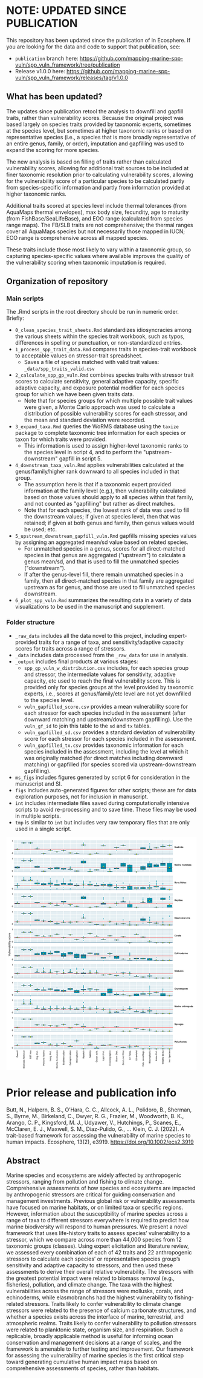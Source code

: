 # NOTE: UPDATED SINCE PUBLICATION

This repository has been updated since the publication of  in Ecosphere.  If you are looking for the data and code to support that publication, see:

* `publication` branch here: https://github.com/mapping-marine-spp-vuln/spp_vuln_framework/tree/publication
* Release v1.0.0 here: https://github.com/mapping-marine-spp-vuln/spp_vuln_framework/releases/tag/v1.0.0

## What has been updated?

The updates since publication retool the analysis to downfill and gapfill traits, rather than vulnerability scores.  Because the original project was based largely on species traits provided by taxonomic experts, sometimes at the species level, but sometimes at higher taxonomic ranks or based on representative species (i.e., a species that is more broadly representative of an entire genus, family, or order), imputation and gapfilling was used to expand the scoring for more species.

The new analysis is based on filling of traits rather than calculated vulnerability scores, allowing for additional trait sources to be included at finer taxonomic resolution prior to calculating vulnerability scores, allowing for the vulnerability score of a particular species to be calculated partly from species-specific information and partly from information provided at higher taxonomic ranks.  

Additional traits scored at species level include thermal tolerances (from AquaMaps thermal envelopes), max body size, fecundity, age to maturity (from FishBase/SeaLifeBase), and EOO range (calculated from species range maps).  The FB/SLB traits are not comprehensive; the thermal ranges cover all AquaMaps species but not necessarily those mapped in IUCN; EOO range is comprehensive across all mapped species.

These traits include those most likely to vary within a taxonomic group, so capturing species-specific values where available improves the quality of the vulnerability scoring when taxonomic imputation is required.

## Organization of repository

### Main scripts

The .Rmd scripts in the root directory should be run in numeric order.  Briefly:

* `0_clean_species_trait_sheets.Rmd` standardizes idiosyncracies among the various sheets within the species trait workbook, such as typos, differences in spelling or punctuation, or non-standardized entries.
* `1_process_spp_trait_data.Rmd` compares traits in species-trait workbook to acceptable values on stressor-trait spreadsheet. 
    * Saves a file of species matched with valid trait values: `_data/spp_traits_valid.csv`
* `2_calculate_spp_gp_vuln.Rmd` combines species traits with stressor trait scores to calculate sensitivity, general adaptive capacity, specific adaptive capacity, and exposure potential modifier for each species group for which we have been given traits data.  
    * Note that for species groups for which multiple possible trait values were given, a Monte Carlo approach was used to calculate a distribution of possible vulnerability scores for each stressor, and the mean and standard deviation were recorded.
* `3_expand_taxa.Rmd` queries the WoRMS database using the `taxize` package to complete taxonomic tree information for each species or taxon for which traits were provided.  
    * This information is used to assign higher-level taxonomic ranks to the species level in script 4, and to perform the "upstream-downstream" gapfill in script 5.
* `4_downstream_taxa_vuln.Rmd` applies vulnerabilities calculated at the genus/family/higher rank downward to all species included in that group.  
    * The assumption here is that if a taxonomic expert provided information at the family level (e.g.), then vulnerability calculated based on those values should apply to all species within that family, and not counted as "gapfilling" but rather as direct matches.  
    * Note that for each species, the lowest rank of data was used to fill the downstream values; if given at species level, then that was retained; if given at both genus and family, then genus values would be used; etc.
* `5_upstream_downstream_gapfill_vuln.Rmd` gapfills missing species values by assigning an aggregated mean/sd value based on related species.
    * For unmatched species in a genus, scores for all direct-matched species in that genus are aggregated ("upstream") to calculate a genus mean/sd, and that is used to fill the unmatched species ("downstream").
    * If after the genus-level fill, there remain unmatched species in a family, then all direct-matched species in that family are aggregated upstream as for genus, and those are used to fill unmatched species downstream.
* `6_plot_spp_vuln.Rmd` summarizes the resulting data in a variety of data visualizations to be used in the manuscript and supplement.

### Folder structure

* `_raw_data` includes all the data novel to this project, including expert-provided traits for a range of taxa, and sensitivity/adaptive capacity scores for traits across a range of stressors.
* `_data` includes data processed from the `_raw_data` for use in analysis.
* `_output` includes final products at various stages:
    * `spp_gp_vuln_w_distribution.csv` includes, for each species group and stressor, the intermediate values for sensitivity, adaptive capacity, etc used to reach the final vulnerability score.  This is provided only for species groups at the level provided by taxonomic experts, i.e., scores at genus/family/etc level are not yet downfilled to the species level.
    * `vuln_gapfilled_score.csv` provides a mean vulnerability score for each stressor for each species included in the assessment (after downward matching and upstream/downstream gapfilling).  Use the `vuln_gf_id` to join this table to the `sd` and `tx` tables.
    * `vuln_gapfilled_sd.csv` provides a standard deviation of vulnerability score for each stressor for each species included in the assessment.
    * `vuln_gapfilled_tx.csv` provides taxonomic information for each species included in the assessment, including the level at which it was originally matched (for direct matches including downward matching) or gapfilled (for species scored via upstream-downstream gapfilling).
* `ms_figs` includes figures generated by script 6 for consideration in the manuscript and SI.
* `figs` includes auto-generated figures for other scripts; these are for data exploration purposes, not for inclusion in manuscript.
* `int` includes intermediate files saved during computationally intensive scripts to avoid re-processing and to save time.  These files may be used in multiple scripts.
* `tmp` is similar to `int` but includes very raw temporary files that are only used in a single script.

![Fig. 1](https://github.com/mapping-marine-spp-vuln/spp_vuln_framework/blob/master/ms_figs/vuln_dist_tx_12x1panel_traitfilled.png)

# Prior release and publication info

Butt, N., Halpern, B. S., O’Hara, C. C., Allcock, A. L., Polidoro, B., Sherman, S., Byrne, M., Birkeland, C., Dwyer, R. G., Frazier, M., Woodworth, B. K., Arango, C. P., Kingsford, M. J., Udyawer, V., Hutchings, P., Scanes, E., McClaren, E. J., Maxwell, S. M., Diaz-Pulido, G., … Klein, C. J. (2022). A trait-based framework for assessing the vulnerability of marine species to human impacts. Ecosphere, 13(2), e3919. https://doi.org/10.1002/ecs2.3919

## Abstract

Marine species and ecosystems are widely affected by anthropogenic stressors, ranging from pollution and fishing to climate change. Comprehensive assessments of how species and ecosystems are impacted by anthropogenic stressors are critical for guiding conservation and management investments.
Previous global risk or vulnerability assessments have focused on marine habitats, or on limited taxa or specific regions. However, information about the susceptibility of marine species across a range of taxa to different stressors everywhere is required to predict how marine biodiversity will respond to human pressures.
We present a novel framework that uses life-history traits to assess species’ vulnerability to a stressor, which we compare across more than 44,000 species from 12 taxonomic groups (classes). Using expert elicitation and literature review, we assessed every combination of each of 42 traits and 22 anthropogenic stressors to calculate each species’ or representative species group’s sensitivity and adaptive capacity to stressors, and then used these assessments to derive their overall relative vulnerability.
The stressors with the greatest potential impact were related to biomass removal (e.g., fisheries), pollution, and climate change. The taxa with the highest vulnerabilities across the range of stressors were mollusks, corals, and echinoderms, while elasmobranchs had the highest vulnerability to fishing-related stressors.
Traits likely to confer vulnerability to climate change stressors were related to the presence of calcium carbonate structures, and whether a species exists across the interface of marine, terrestrial, and atmospheric realms.
Traits likely to confer vulnerability to pollution stressors were related to planktonic state, organism size, and respiration. Such a replicable, broadly applicable method is useful for informing ocean conservation and management decisions at a range of scales, and the framework is amenable to further testing and improvement.
Our framework for assessing the vulnerability of marine species is the first critical step toward generating cumulative human impact maps based on comprehensive assessments of species, rather than habitats.
